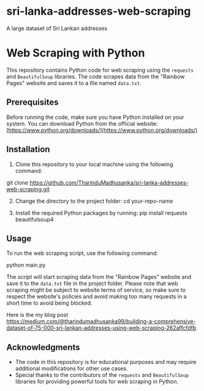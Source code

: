 # sri-lanka-addresses-web-scraping
A large dataset of  Sri Lankan addresses
# Web Scraping with Python

This repository contains Python code for web scraping using the `requests` and `BeautifulSoup` libraries. The code scrapes data from the "Rainbow Pages" website and saves it to a file named `data.txt`.

## Prerequisites

Before running the code, make sure you have Python installed on your system. You can download Python from the official website: [https://www.python.org/downloads/](https://www.python.org/downloads/)

## Installation

1. Clone this repository to your local machine using the following command:

git clone https://github.com/TharinduMadhusanka/sri-lanka-addresses-web-scraping.git


2. Change the directory to the project folder:
cd your-repo-name


3. Install the required Python packages by running:
pip install requests beautifulsoup4

## Usage

To run the web scraping script, use the following command:


python main.py

The script will start scraping data from the "Rainbow Pages" website and save it to the `data.txt` file in the project folder. Please note that web scraping might be subject to website terms of service, so make sure to respect the website's policies and avoid making too many requests in a short time to avoid being blocked.

Here is the my blog post https://medium.com/@tharindumadhusanka99/building-a-comprehensive-dataset-of-75-000-sri-lankan-addresses-using-web-scraping-262affcfdfb

## Acknowledgments

- The code in this repository is for educational purposes and may require additional modifications for other use cases.
- Special thanks to the contributors of the `requests` and `BeautifulSoup` libraries for providing powerful tools for web scraping in Python.




